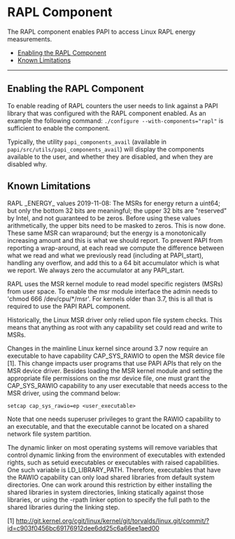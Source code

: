 # RAPL Component

The RAPL component enables PAPI to access Linux RAPL energy measurements.

* [Enabling the RAPL Component](#markdown-header-enabling-the-rapl-component)
* [Known Limitations](#markdown-header-known-limitations)

***
## Enabling the RAPL Component

To enable reading of RAPL counters the user needs to link against a
PAPI library that was configured with the RAPL component enabled. As an
example the following command: `./configure --with-components="rapl"` is
sufficient to enable the component.

Typically, the utility `papi_components_avail` (available in
`papi/src/utils/papi_components_avail`) will display the components available
to the user, and whether they are disabled, and when they are disabled why.

## Known Limitations

RAPL \_ENERGY\_ values 2019-11-08: The MSRs for energy return a uint64; but only
the bottom 32 bits are meaningful; the upper 32 bits are "reserved" by Intel,
and not guaranteed to be zeros. Before using these values arithmetically, the
upper bits need to be masked to zeros. This is now done. These same MSR can
wraparound; but the energy is a monotonically increasing amount and this is
what we should report.  To prevent PAPI from reporting a wrap-around, at each
read we compute the difference between what we read and what we previously
read (including at PAPI\_start), handling any overflow, and add this to a 64
bit accumulator which is what we report. We always zero the accumulator at any
PAPI\_start.

RAPL uses the MSR kernel module to read model specific registers (MSRs) from
user space. To enable the msr module interface the admin needs to 'chmod 666
/dev/cpu/*/msr'.  For kernels older than 3.7, this is all that is required to
use the PAPI RAPL component.

Historically, the Linux MSR driver only relied upon file system checks. This
means that anything as root with any capability set could read and write to
MSRs.

Changes in the mainline Linux kernel since around 3.7 now require an
executable to have capability CAP\_SYS\_RAWIO to open the MSR device file [1].
This change impacts user programs that use PAPI APIs that rely on the MSR
device driver. Besides loading the MSR kernel module and setting the
appropriate file permissions on the msr device file, one must grant the
CAP\_SYS\_RAWIO capability to any user executable that needs access to the MSR
driver, using the command below:

	setcap cap_sys_rawio=ep <user_executable>

Note that one needs superuser privileges to grant the RAWIO capability to an
executable, and that the executable cannot be located on a shared network file
system partition.

The dynamic linker on most operating systems will remove variables that
control dynamic linking from the environment of executables with extended
rights, such as setuid executables or executables with raised capabilities.
One such variable is LD\_LIBRARY\_PATH. Therefore, executables that have the
RAWIO capability can only load shared libraries from default system
directories.  One can work around this restriction by either installing the
shared libraries in system directories, linking statically against those
libraries, or using the -rpath linker option to specify the full path to the
shared libraries during the linking step.

[1] http://git.kernel.org/cgit/linux/kernel/git/torvalds/linux.git/commit/?id=c903f0456bc69176912dee6dd25c6a66ee1aed00

